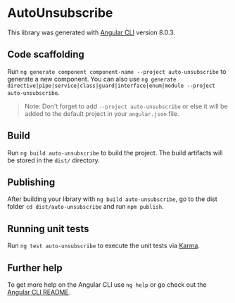 # AutoUnsubscribe

This library was generated with [Angular CLI](https://github.com/angular/angular-cli) version 8.0.3.

## Code scaffolding

Run `ng generate component component-name --project auto-unsubscribe` to generate a new component. You can also use `ng generate directive|pipe|service|class|guard|interface|enum|module --project auto-unsubscribe`.
> Note: Don't forget to add `--project auto-unsubscribe` or else it will be added to the default project in your `angular.json` file. 

## Build

Run `ng build auto-unsubscribe` to build the project. The build artifacts will be stored in the `dist/` directory.

## Publishing

After building your library with `ng build auto-unsubscribe`, go to the dist folder `cd dist/auto-unsubscribe` and run `npm publish`.

## Running unit tests

Run `ng test auto-unsubscribe` to execute the unit tests via [Karma](https://karma-runner.github.io).

## Further help

To get more help on the Angular CLI use `ng help` or go check out the [Angular CLI README](https://github.com/angular/angular-cli/blob/master/README.md).
